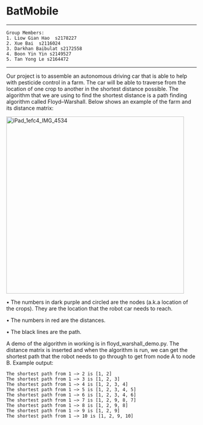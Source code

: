 # BatMobile
---
```
Group Members:
1. Liow Gian Hao  s2178227
2. Xue Bai  s2116024
3. Darkhan Baibulat s2172558
4. Boon Yin Yin s2149527
5. Tan Yong Le s2164472
```
---

Our project is to assemble an autonomous driving car that is able to help with pesticide control in a farm. The car will be able to traverse from the location of one crop to another in the shortest distance possible. The algorithm that we are using to find the shortest distance is a path finding algorithm called Floyd–Warshall.
Below shows an example of the farm and its distance matrix:

<img width="470" alt="iPad_1efc4_IMG_4534" src="https://user-images.githubusercontent.com/57622571/211360254-d9d73b5c-0161-4c35-84fe-d01a407e28b1.PNG">

  •	The numbers in dark purple and circled are the nodes (a.k.a location of the crops). They are the location that the robot car needs to reach.
  
  •	The numbers in red are the distances.
  
  •	The black lines are the path.

A demo of the algorithm in working is in floyd_warshall_demo.py. The distance matrix is inserted and when the algorithm is run, we can get the shortest path that the robot needs to go through to get from node A to node B. Example output:

```
The shortest path from 1 —> 2 is [1, 2]
The shortest path from 1 —> 3 is [1, 2, 3]
The shortest path from 1 —> 4 is [1, 2, 3, 4]
The shortest path from 1 —> 5 is [1, 2, 3, 4, 5]
The shortest path from 1 —> 6 is [1, 2, 3, 4, 6]
The shortest path from 1 —> 7 is [1, 2, 9, 8, 7]
The shortest path from 1 —> 8 is [1, 2, 9, 8]
The shortest path from 1 —> 9 is [1, 2, 9]
The shortest path from 1 —> 10 is [1, 2, 9, 10]
```
